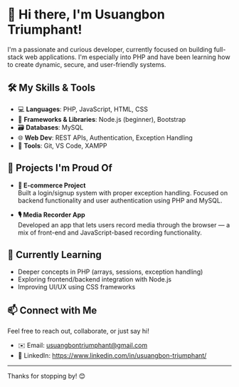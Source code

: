 # 👋 Hi there, I'm Usuangbon Triumphant!

I'm a passionate and curious developer, currently focused on building full-stack web applications. I'm especially into PHP and have been learning how to create dynamic, secure, and user-friendly systems.

## 🛠️ My Skills & Tools

- 💻 **Languages**: PHP, JavaScript, HTML, CSS
- 🧰 **Frameworks & Libraries**: Node.js (beginner), Bootstrap
- 🗃️ **Databases**: MySQL
- 🌐 **Web Dev**: REST APIs, Authentication, Exception Handling
- 🧪 **Tools**: Git, VS Code, XAMPP

## 🚀 Projects I'm Proud Of

- **🛒 E-commerce Project**  
  Built a login/signup system with proper exception handling. Focused on backend functionality and user authentication using PHP and MySQL.

- **🎙️ Media Recorder App**  
  Developed an app that lets users record media through the browser — a mix of front-end and JavaScript-based recording functionality.

## 🌱 Currently Learning

- Deeper concepts in PHP (arrays, sessions, exception handling)
- Exploring frontend/backend integration with Node.js
- Improving UI/UX using CSS frameworks

## 📫 Connect with Me

Feel free to reach out, collaborate, or just say hi!

- ✉️ Email: usuangbontriumphant@gmail.com
- 💼 LinkedIn: https://www.linkedin.com/in/usuangbon-triumphant/

---

Thanks for stopping by! 😊

<!---
Triumphant307/Triumphant307 is a ✨ special ✨ repository because its `README.md` (this file) appears on your GitHub profile.
You can click the Preview link to take a look at your changes.
--->
